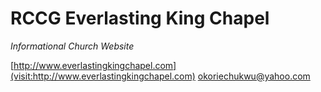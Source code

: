 # RCCG Everlasting King Chapel
*Informational Church Website*

[http://www.everlastingkingchapel.com](visit:http://www.everlastingkingchapel.com)
[okoriechukwu@yahoo.com](mailto:okoriechukwu@yahoo.com)
